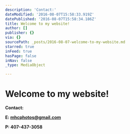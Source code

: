```yaml
---
description: 'Contact:'
dateModified: '2016-08-07T15:58:33.919Z'
datePublished: '2016-08-07T15:58:34.186Z'
title: Welcome to my website!
author: []
publisher: {}
via: {}
sourcePath: _posts/2016-08-07-welcome-to-my-website.md
starred: true
inFeed: true
hasPage: false
inNav: false
_type: MediaObject

---
```

# **Welcome to my website!**

**Contact:**

**E: [mhcphotos@gmail.com][0]**

**P: 407-437-3058**

[0]: http://mhcphotos@gmail.com/ "Email"